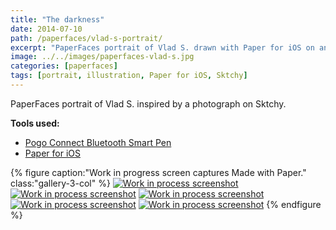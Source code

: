 ```yaml
---
title: "The darkness"
date: 2014-07-10
path: /paperfaces/vlad-s-portrait/
excerpt: "PaperFaces portrait of Vlad S. drawn with Paper for iOS on an iPad."
image: ../../images/paperfaces-vlad-s.jpg
categories: [paperfaces]
tags: [portrait, illustration, Paper for iOS, Sktchy]
---
```


PaperFaces portrait of Vlad S. inspired by a photograph on Sktchy.

**Tools used:**

- [Pogo Connect Bluetooth Smart Pen](https://www.amazon.com/gp/product/B009K448L4/ref=as_li_ss_tl?ie=UTF8&camp=1789&creative=390957&creativeASIN=B009K448L4&linkCode=as2&tag=mademist-20)
- [Paper for iOS](https://paper.bywetransfer.com/)

{% figure caption:"Work in progress screen captures Made with Paper." class:"gallery-3-col" %}
[![Work in process screenshot](../../images/paperfaces-vlad-s-process-1-600.jpg)](../../images/paperfaces-vlad-s-process-1-lg.jpg) [![Work in process screenshot](../../images/paperfaces-vlad-s-process-2-600.jpg)](../../images/paperfaces-vlad-s-process-2-lg.jpg) [![Work in process screenshot](../../images/paperfaces-vlad-s-process-3-600.jpg)](../../images/paperfaces-vlad-s-process-3-lg.jpg) [![Work in process screenshot](../../images/paperfaces-vlad-s-process-4-600.jpg)](../../images/paperfaces-vlad-s-process-4-lg.jpg) [![Work in process screenshot](../../images/paperfaces-vlad-s-process-5-600.jpg)](../../images/paperfaces-vlad-s-process-5-lg.jpg)
{% endfigure %}
